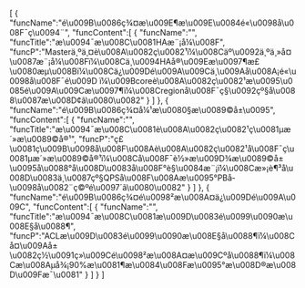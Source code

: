 [
	{
		"funcName":"é\u009B\u0086ç¾¤æ\u009E¶æ\u009E\u0084é«\u0098å\u008F¯ç\u0094¨",
		"funcContent":[
			{
				"funcName":"",
				"funcTitle":"æ\u0094¯æ\u008C\u0081HAæ¨¡å¼\u008F",
				"funcP":"Masterä¸ºä¸¤è\u008A\u0082ç\u0082¹ï¼\u008Cäº\u0092ä¸ºä¸»å¤\u0087æ¨¡å¼\u008Fï¼\u008Cä¸\u0094HAå®\u009Eæ\u0097¶æ£\u0080æµ\u008Bï¼\u008Cä¿\u009Dé\u009A\u009Cä¸\u009Aå\u008A¡é«\u0098å\u008F¯é\u009D ï¼\u009Bcoreè\u008A\u0082ç\u0082¹æ\u0095\u0085é\u009A\u009Cæ\u0097¶ï¼\u008Cregionå\u008F¯ç§\u0092çº§å\u0088\u0087æ\u008D¢ã\u0080\u0082"
			}
		]
	},
	{
		"funcName":"é\u009B\u0086ç¾¤å¼¹æ\u0080§æ\u0089©å±\u0095",
		"funcContent":[
			{
				"funcName":"",
				"funcTitle":"æ\u0094¯æ\u008C\u0081è\u008A\u0082ç\u0082¹ç\u0081µæ´»æ\u0089©å®¹",
				"funcP":"ç£\u0081ç\u009B\u0098å\u008F\u008Aè\u008A\u0082ç\u0082¹å\u008F¯ç\u0081µæ´»æ\u0089©å®¹ï¼\u008Cå\u008F¯è½»æ\u009D¾æ\u0089©å±\u0095å\u0088°å\u008D\u0083å\u008F°è§\u0084æ¨¡ï¼\u008Cæ»¡è¶³å\u008D\u0083ä¸\u0087çº§QPSå\u008F\u008Aæ\u0095°PBå­\u0098å\u0082¨ç©ºé\u0097´ã\u0080\u0082"
			}
		]
	},
	{
		"funcName":"é\u009B\u0086ç¾¤é\u0098²æ\u008A¤ä¿\u009Dé\u009A\u009C",
		"funcContent":[
			{
				"funcName":"",
				"funcTitle":"æ\u0094¯æ\u008C\u0081æ\u009D\u0083é\u0099\u0090æ\u008E§å\u0088¶",
				"funcP":"ACLæ\u009D\u0083é\u0099\u0090æ\u008E§å\u0088¶ï¼\u008Cå¤\u009Aå±\u0082ç½\u0091ç»\u009Cé\u0098²æ\u008A¤æ\u009Cºå\u0088¶ï¼\u008Cæ\u008Aµå¾¡90%æ\u0081¶æ\u0084\u008Fæ\u0095°æ\u008D®æ\u008D\u009Fæ¯\u0081"
			}
		]
	}
]